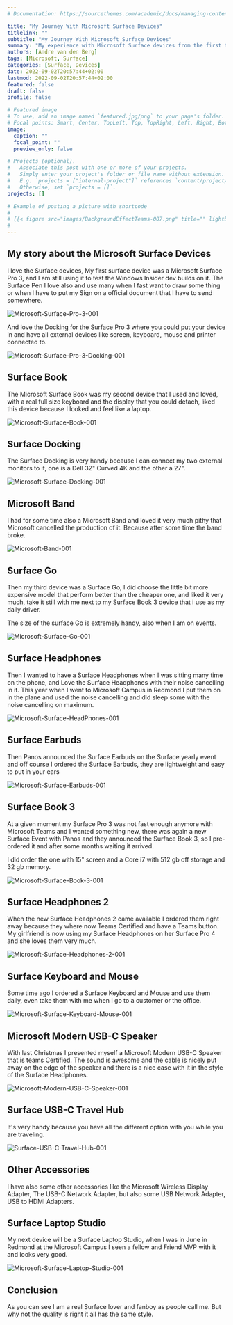 ```yaml
---
# Documentation: https://sourcethemes.com/academic/docs/managing-content/

title: "My Journey With Microsoft Surface Devices"
titlelink: ""
subtitle: "My Journey With Microsoft Surface Devices"
summary: "My experience with Microsoft Surface devices from the first to the current one I use"
authors: [Andre van den Berg]
tags: [Microsoft, Surface]
categories: [Surface, Devices]
date: 2022-09-02T20:57:44+02:00
lastmod: 2022-09-02T20:57:44+02:00
featured: false
draft: false
profile: false

# Featured image
# To use, add an image named `featured.jpg/png` to your page's folder.
# Focal points: Smart, Center, TopLeft, Top, TopRight, Left, Right, BottomLeft, Bottom, BottomRight.
image:
  caption: ""
  focal_point: ""
  preview_only: false

# Projects (optional).
#   Associate this post with one or more of your projects.
#   Simply enter your project's folder or file name without extension.
#   E.g. `projects = ["internal-project"]` references `content/project/deep-learning/index.md`.
#   Otherwise, set `projects = []`.
projects: []

# Example of posting a picture with shortcode
#
# {{< figure src="images/BackgroundEffectTeams-007.png" title="" lightbox="true" >}}
#
---
```


## My story about the Microsoft Surface Devices

I love the Surface devices, My first surface device was a Microsoft Surface Pro 3, and I am still using it to test the Windows Insider dev builds on it. The Surface Pen I love also and use many when I fast want to draw some thing or when I have to put my Sign on a official document that I have to send somewhere.

![Microsoft-Surface-Pro-3-001](images/Microsoft-Surface-Pro-3.jpg "Microsoft-Surface-Pro-3-001")

And love the Docking for the Surface Pro 3 where you could put your device in and have all external devices like screen, keyboard, mouse and printer connected to.

![Microsoft-Surface-Pro-3-Docking-001](images/Surface_Pro_3_Docking_Station_Page.jpg "Microsoft-Surface-Pro-3-Docking-001")

## Surface Book

The Microsoft Surface Book was my second device that I used and loved, with a real full size keyboard and the display that you could detach, liked this device because I looked and feel like a laptop.

![Microsoft-Surface-Book-001](images/SurfaceBook.png "Microsoft-Surface-Book-001")

## Surface Docking

The Surface Docking is very handy because I can connect my two external monitors to it, one is a Dell 32" Curved 4K and the other a 27".

![Microsoft-Surface-Docking-001](images/SurfaceDocking.png "Microsoft-Surface-Docking-001")

## Microsoft Band

I had for some time also a Microsoft Band and loved it very much pithy that Microsoft cancelled the production of it. Because after some time the band broke.

![Microsoft-Band-001](images/MicrosoftBand.jpg "Microsoft-Band-001")

## Surface Go

Then my third device was a Surface Go, I did choose the little bit more expensive model that perform better than the cheaper one, and liked it very much, take it still with me next to my Surface Book 3 device that i use as my daily driver.

The size of the surface Go is extremely handy, also when I am on events.

![Microsoft-Surface-Go-001](images/SurfaceGo.jpg "Microsoft-Surface-Go-001")

## Surface Headphones

Then I wanted to have a Surface Headphones when I was sitting many time on the phone, and Love the Surface Headphones with their noise cancelling in it. This year when I went to Microsoft Campus in Redmond I put them on in the plane and used the noise cancelling and did sleep some with the noise cancelling on maximum.

![Microsoft-Surface-HeadPhones-001](images/SurfaceHeadphones.jpg "Microsoft-Surface-HeadPhones-001")

## Surface Earbuds

Then Panos announced the Surface Earbuds on the Surface yearly event and off course I ordered the Surface Earbuds, they are lightweight and easy to put in your ears

![Microsoft-Surface-Earbuds-001](images/SurfaceEarbuds.png "Microsoft-Surface-Earbuds-001")

## Surface Book 3

At a given moment my Surface Pro 3 was not fast enough anymore with Microsoft Teams and I wanted something new, there was again a new Surface Event with Panos and they announced the Surface Book 3, so I pre-ordered it and after some months waiting it arrived.

I did order the one with 15" screen and a Core i7 with 512 gb off storage and 32 gb memory.

![Microsoft-Surface-Book-3-001](images/SurfaceBook3.jpg "Microsoft-Surface-Book-3-001")

## Surface Headphones 2

When the new Surface Headphones 2 came available I ordered them right away because they where now Teams Certified and have a Teams button. My girlfriend is now using my Surface Headphones on her Surface Pro 4 and she loves them very much.

![Microsoft-Surface-Headphones-2-001](images/SurfaceHeadphones2.png "Microsoft-Surface-Headphones-2-001")

## Surface Keyboard and Mouse

Some time ago I ordered a Surface Keyboard and Mouse and use them daily, even take them with me when I go to a customer or the office.

![Microsoft-Surface-Keyboard-Mouse-001](images/SurfaceKeyboardMouse.jpg "Microsoft-Keyboard-Mouse-001")

## Microsoft Modern USB-C Speaker

With last Christmas I presented myself a Microsoft Modern USB-C Speaker that is teams Certified. The sound is awesome and the cable is nicely put away on the edge of the speaker and there is a nice case with it in the style of the Surface Headphones.

![Microsoft-Modern-USB-C-Speaker-001](images/MicrosoftModernUSB-C-Speaker.jpg "Microsoft-Modern-USB-C-Speaker-001")

## Surface USB-C Travel Hub

It's very handy because you have all the different option with you while you are traveling.

![Surface-USB-C-Travel-Hub-001](images/SurfaceUSB-CTravelHub.png "Surface-USB-C-Travel-Hub-001")

## Other Accessories

I have also some other accessories like the Microsoft Wireless Display Adapter, The USB-C Network Adapter, but also some USB Network Adapter, USB to HDMI Adapters.

## Surface Laptop Studio

My next device will be a Surface Laptop Studio, when I was in June in Redmond at the Microsoft Campus I seen a fellow and Friend MVP with it and looks very good.

![Microsoft-Surface-Laptop-Studio-001](images/SurfaceLaptopStudio.png "Microsoft-Surface-Laptop-Studio-001")

## Conclusion

As you can see I am a real Surface lover and fanboy as people call me. But why not the quality is right it all has the same style.
